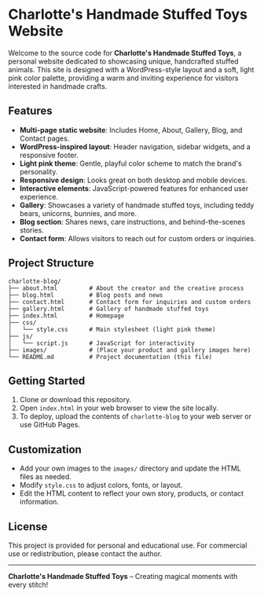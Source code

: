 # Charlotte's Handmade Stuffed Toys Website

Welcome to the source code for **Charlotte's Handmade Stuffed Toys**, a personal website dedicated to showcasing unique, handcrafted stuffed animals. This site is designed with a WordPress-style layout and a soft, light pink color palette, providing a warm and inviting experience for visitors interested in handmade crafts.

## Features
- **Multi-page static website**: Includes Home, About, Gallery, Blog, and Contact pages.
- **WordPress-inspired layout**: Header navigation, sidebar widgets, and a responsive footer.
- **Light pink theme**: Gentle, playful color scheme to match the brand's personality.
- **Responsive design**: Looks great on both desktop and mobile devices.
- **Interactive elements**: JavaScript-powered features for enhanced user experience.
- **Gallery**: Showcases a variety of handmade stuffed toys, including teddy bears, unicorns, bunnies, and more.
- **Blog section**: Shares news, care instructions, and behind-the-scenes stories.
- **Contact form**: Allows visitors to reach out for custom orders or inquiries.

## Project Structure
```
charlotte-blog/
├── about.html         # About the creator and the creative process
├── blog.html          # Blog posts and news
├── contact.html       # Contact form for inquiries and custom orders
├── gallery.html       # Gallery of handmade stuffed toys
├── index.html         # Homepage
├── css/
│   └── style.css      # Main stylesheet (light pink theme)
├── js/
│   └── script.js      # JavaScript for interactivity
├── images/            # (Place your product and gallery images here)
└── README.md          # Project documentation (this file)
```

## Getting Started
1. Clone or download this repository.
2. Open `index.html` in your web browser to view the site locally.
3. To deploy, upload the contents of `charlotte-blog` to your web server or use GitHub Pages.

## Customization
- Add your own images to the `images/` directory and update the HTML files as needed.
- Modify `style.css` to adjust colors, fonts, or layout.
- Edit the HTML content to reflect your own story, products, or contact information.

## License
This project is provided for personal and educational use. For commercial use or redistribution, please contact the author.

---

**Charlotte's Handmade Stuffed Toys** – Creating magical moments with every stitch! 